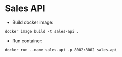 # Sales API

- Build docker image:

```shell
docker image build -t sales-api .
```

- Run container: 

```shell
docker run --name sales-api -p 8002:8002 sales-api
```

